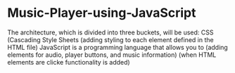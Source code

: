 # Music-Player-using-JavaScript
The architecture, which is divided into three buckets, will be used: CSS (Cascading Style Sheets (adding styling to each element defined in the HTML file) JavaScript is a programming language that allows you to (adding elements for audio, player buttons, and music information) (when HTML elements are clicke functionality is added)
